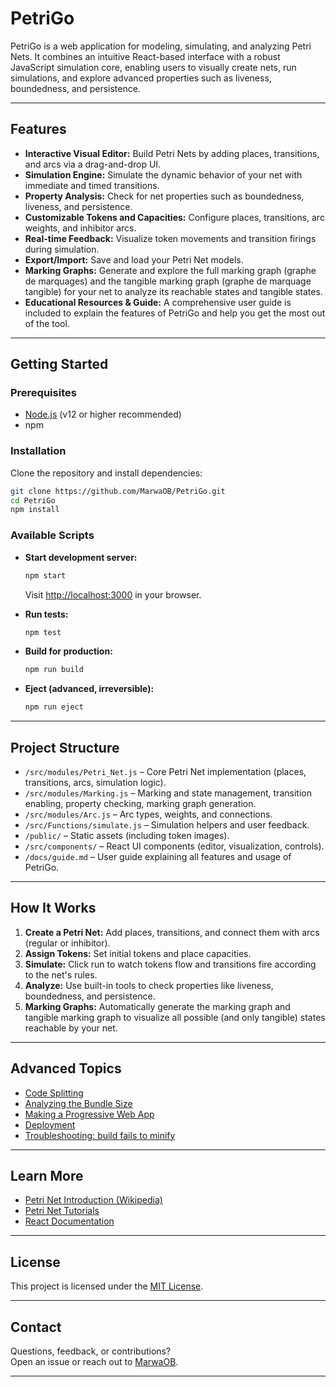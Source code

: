 # PetriGo

PetriGo is a web application for modeling, simulating, and analyzing Petri Nets. It combines an intuitive React-based interface with a robust JavaScript simulation core, enabling users to visually create nets, run simulations, and explore advanced properties such as liveness, boundedness, and persistence.

---

## Features

- **Interactive Visual Editor:** Build Petri Nets by adding places, transitions, and arcs via a drag-and-drop UI.
- **Simulation Engine:** Simulate the dynamic behavior of your net with immediate and timed transitions.
- **Property Analysis:** Check for net properties such as boundedness, liveness, and persistence.
- **Customizable Tokens and Capacities:** Configure places, transitions, arc weights, and inhibitor arcs.
- **Real-time Feedback:** Visualize token movements and transition firings during simulation.
- **Export/Import:** Save and load your Petri Net models.
- **Marking Graphs:** Generate and explore the full marking graph (graphe de marquages) and the tangible marking graph (graphe de marquage tangible) for your net to analyze its reachable states and tangible states.
- **Educational Resources & Guide:** A comprehensive user guide is included to explain the features of PetriGo and help you get the most out of the tool.

---

## Getting Started

### Prerequisites

- [Node.js](https://nodejs.org/) (v12 or higher recommended)
- npm

### Installation

Clone the repository and install dependencies:

```bash
git clone https://github.com/MarwaOB/PetriGo.git
cd PetriGo
npm install
```

### Available Scripts

- **Start development server:**
  ```bash
  npm start
  ```
  Visit [http://localhost:3000](http://localhost:3000) in your browser.

- **Run tests:**
  ```bash
  npm test
  ```

- **Build for production:**
  ```bash
  npm run build
  ```

- **Eject (advanced, irreversible):**
  ```bash
  npm run eject
  ```

---

## Project Structure

- `/src/modules/Petri_Net.js` – Core Petri Net implementation (places, transitions, arcs, simulation logic).
- `/src/modules/Marking.js` – Marking and state management, transition enabling, property checking, marking graph generation.
- `/src/modules/Arc.js` – Arc types, weights, and connections.
- `/src/Functions/simulate.js` – Simulation helpers and user feedback.
- `/public/` – Static assets (including token images).
- `/src/components/` – React UI components (editor, visualization, controls).
- `/docs/guide.md` – User guide explaining all features and usage of PetriGo.

---

## How It Works

1. **Create a Petri Net:** Add places, transitions, and connect them with arcs (regular or inhibitor).
2. **Assign Tokens:** Set initial tokens and place capacities.
3. **Simulate:** Click run to watch tokens flow and transitions fire according to the net's rules.
4. **Analyze:** Use built-in tools to check properties like liveness, boundedness, and persistence.
5. **Marking Graphs:** Automatically generate the marking graph and tangible marking graph to visualize all possible (and only tangible) states reachable by your net.

---

## Advanced Topics

- [Code Splitting](https://facebook.github.io/create-react-app/docs/code-splitting)
- [Analyzing the Bundle Size](https://facebook.github.io/create-react-app/docs/analyzing-the-bundle-size)
- [Making a Progressive Web App](https://facebook.github.io/create-react-app/docs/making-a-progressive-web-app)
- [Deployment](https://facebook.github.io/create-react-app/docs/deployment)
- [Troubleshooting: build fails to minify](https://facebook.github.io/create-react-app/docs/troubleshooting#npm-run-build-fails-to-minify)

---

## Learn More

- [Petri Net Introduction (Wikipedia)](https://en.wikipedia.org/wiki/Petri_net)
- [Petri Net Tutorials](https://www.petrinets.info/tutorials/)
- [React Documentation](https://reactjs.org/)

---

## License

This project is licensed under the [MIT License](LICENSE).

---

## Contact

Questions, feedback, or contributions?  
Open an issue or reach out to [MarwaOB](https://github.com/MarwaOB).

---

